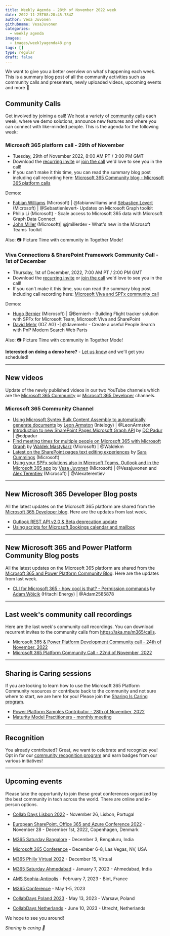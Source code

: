 ```yaml
---
title: Weekly Agenda - 28th of November 2022 week
date: 2022-11-25T08:28:45.784Z
author: Vesa Juvonen
githubname: VesaJuvonen
categories:
  - weekly agenda
images:
  - images/weeklyagenda48.png
tags: []
type: regular
draft: false
---
```


We want to give you a better overview on what's happening each week. This is a summary blog post of all the community activities such as community calls and presenters, newly uploaded videos, upcoming events and more 🚀


## Community Calls

Get involved by joining a call! We host a variety of [community calls](https://aka.ms/m365/calls) each week, where we demo solutions, announce new features and where you can connect with like-minded people. This is the agenda for the following week:

### Microsoft 365 platform call - 29th of November

* Tuesday, 29th of November 2022, 8:00 AM PT / 3:00 PM GMT
* Download the [recurring invite](https://aka.ms/m365-dev-call) or [join the call](https://aka.ms/m365-dev-call-join) we'd love to see you in the call!
* If you can't make it this time, you can read the summary blog post including call recording here: [Microsoft 365 Community blog - Microsoft 365 platform calls](https://pnp.github.io/blog/categories/microsoft-365-platform-call/)

Demos: 

* [Fabian Williams](https://twitter.com/fabianwilliams) (Microsoft) | @fabianwilliams and [Sébastien Levert](https://twitter.com/sebastienlevert) (Microsoft) | @Sebastienlevert- Updates on Microsoft Graph toolkit
* Philip Li (Microsoft) - Scale access to Microsoft 365 data with Microsoft Graph Data Connect
* [John Miller](https://twitter.com/jmillerdev)  (Microsoft)| @jmillerdev - What's new in the Microsoft Teams Toolkit


Also: 📷 Picture Time with community in Together Mode!

### Viva Connections & SharePoint Framework Community Call - 1st of December

* Thursday, 1st of December, 2022, 7:00 AM PT / 2:00 PM GMT
* Download the [recurring invite](https://aka.ms/spdev-sig-call) or [join the call](https://aka.ms/spdev-sig-call-join) we'd love to see you in the call!
* If you can't make it this time, you can read the summary blog post including call recording here: [Microsoft Viva and SPFx community call](https://pnp.github.io/blog/categories/microsoft-viva-and-spfx-community-call/)

Demos: 

* [Hugo Bernier](https://twitter.com/bernierh) (Microsoft) | @Bernierh - Building Flight tracker solution with SPFx for Microsoft Team, Microsoft Viva and SharePoint 
* [David Mehr](https://www.twitter.com/davemehr) (IOZ AG) -| @davemehr - Create a useful People Search with PnP Modern Search Web Parts



Also: 📷 Picture Time with community in Together Mode!

**Interested on doing a demo here?** - [Let us know](https://aka.ms/m365pnp/request/demo) and we'll get you scheduled!

---


## New videos

Update of the newly published videos in our two YouTube channels which are the [Microsoft 365 Community](https://www.youtube.com/channel/UC_mKdhw-V6CeCM7gTo_Iy7w) or [Microsoft 365 Developer](https://www.youtube.com/channel/UCV_6HOhwxYLXAGd-JOqKPoQ) channels.

### Microsoft 365 Community Channel

* [Using Microsoft Syntex Bulk Content Assembly to automatically generate documents](https://www.youtube.com/watch?v=Upv2cSAPDAU) by [Leon Armston](https://twitter.com/LeonArmston) (Intelogy) | @LeonArmston
* [Introduction to new SharePoint Pages Microsoft Graph API](https://www.youtube.com/watch?v=8PLxh3RuNP0) by [DC Padur](https://twitter.com/dcpadur) | @cdpadur
* [Find meeting times for multiple people on Microsoft 365 with Microsoft Graph](https://www.youtube.com/watch?v=EzN0U_1QkVs) by [Waldek Mastykarz](https://twitter.com/waldekm) (Microsoft) | @Waldekm
* [Latest on the SharePoint pages text editing experiences](https://www.youtube.com/watch?v=DHPTkk6_vHA) by  [Sara Cummings](https://www.linkedin.com/in/sara-t-cummings/) (Microsoft)
* [Using your SPFx solutions also in Microsoft Teams, Outlook and in the Microsoft 365 app](https://www.youtube.com/watch?v=CngGpeXVsUo) by [Vesa Juvonen](https://twitter.com/vesajuvonen) (Microsoft) | @Vesajuvonen and [Alex Terentiev](https://twitter.com/alexaterentiev) (Microsoft) | @Alexaterentiev

---


## New Microsoft 365 Developer Blog posts

All the latest updates on the Microsoft 365 platform are shared from the [Microsoft 365 Developer blog](https://devblogs.microsoft.com/microsoft365dev/). Here are the updates from last week.

* [Outlook REST API v2.0 & Beta deprecation update](https://devblogs.microsoft.com/microsoft365dev/outlook-rest-api-v2-0-beta-deprecation-update/)
* [Using scripts for Microsoft Bookings calendar and mailbox](https://devblogs.microsoft.com/microsoft365dev/using-scripts-for-microsoft-bookings-calendar-and-mailbox/)

---


## New Microsoft 365 and Power Platform Community Blog posts

All the latest updates on the Microsoft 365 platform are shared from the [Microsoft 365 and Power Platform Community Blog](https://pnp.github.io/blog/). Here are the updates from last week.

* [CLI for Microsoft 365 - how cool is that? - Permission commands](https://pnp.github.io/blog/post/cli-how-cool-is-that-permission-commands/) by [Adam Wójcik](https://twitter.com/Adam25858782) (Hitachi Energy) | @Adam2585878


---

## Last week's community call recordings

Here are the last week's community call recordings. You can download recurrent invites to the community calls from https://aka.ms/m365/calls.

* [Microsoft 365 & Power Platform Development Community call - 24th of November, 2022](https://www.youtube.com/watch?v=dJ0s7FQvk7I)
* [Microsoft 365 Platform Community Call - 22nd of November, 2022](https://pnp.github.io/blog/microsoft-365-platform-community-call/2022-11-22/)


---


## Sharing is Caring sessions

If you are looking to learn how to use the Microsoft 365 Platform Community resources or contribute back to the community and not sure where to start, we are here for you! Please join the [Sharing Is Caring program](https://pnp.github.io/sharing-is-caring/).

* [Power Platform Samples Contributor - 28th of November, 2022](https://forms.office.com/pages/responsepage.aspx?id=KtIy2vgLW0SOgZbwvQuRaXDXyCl9DkBHq4A2OG7uLpdUN0hMNTRPWVVWTkhFTk9QQzhFSTRIS1JLSC4u)
* [Maturity Model Practitioners - monthly meeting](https://aka.ms/mm4m365/invite)

---

## Recognition

You already contributed? Great, we want to celebrate and recognize you! Opt in for our [community recognition program](https://pnp.github.io/recognitionprogram/) and earn badges from our various initiatives! 

---

## Upcoming events

Please take the opportunity to join these great conferences organized by the best community in tech across the world. There are online and in-person options.

* [Collab Days Lisbon 2022](https://www.collabdays.org/2022-lisbon/) - November 26, Lisbon, Portugal
* [​​​​​​​European SharePoint, Office 365 and Azure Conference 2022](https://www.sharepointeurope.com/) - November 28 - December 1st, 2022, Copenhagen, Denmark

* [M365 Saturday Bangalore](https://www.communitydays.org/event/2022-12-03/m365-saturday-bangalore-2022) - December 3, Bengaluru, India
* [Microsoft 365 Conference](https://m365conf.com/#!/) - December 6-8, Las Vegas, NV, USA
* [M365 Philly Virtual 2022](https://www.communitydays.org/event/2022-12-15/m365-philly-virtual-2022) - December 15, Virtual
* [M365 Saturday Ahmedabad](https://www.communitydays.org/event/2023-01-07/m365-saturday-ahmedabad) - January 7, 2023 - Ahmedabad, India
* [AMS Sophia-Antipolis](https://www.communitydays.org/event/2023-02-07/ams-sophia-antipolis) - February 7, 2023 - Biot, France
* [M365 Conference](https://m365conf.com/#!/) - May 1-5, 2023
* [CollabDays Poland 2023](https://www.communitydays.org/event/2023-05-13/collabdays-poland-2023) - May 13, 2023 - Warsaw, Poland
* [CollabDays Netherlands](https://www.communitydays.org/event/2023-06-10/collabdays-netherlands-2023) - June 10, 2023 - Utrecht, Netherlands

We hope to see you around!

_Sharing is caring 🧡_


